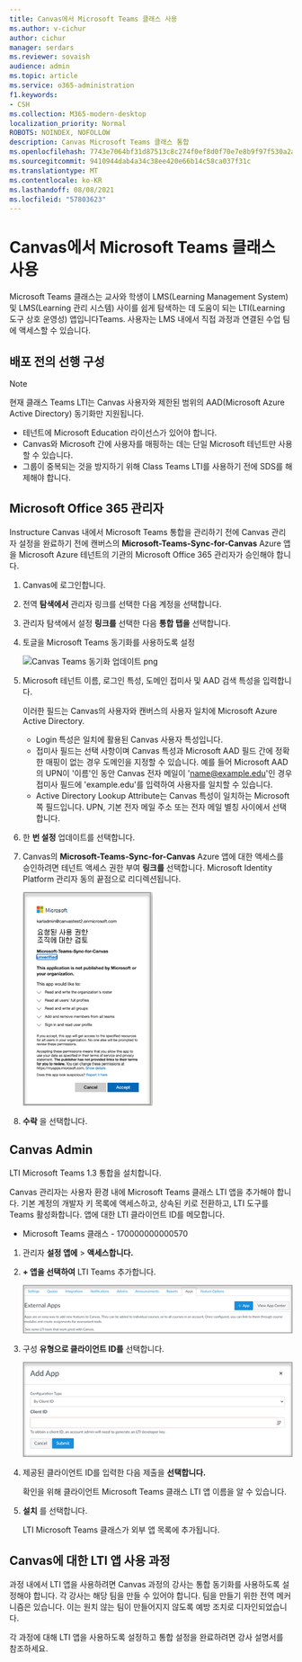 ```yaml
---
title: Canvas에서 Microsoft Teams 클래스 사용
ms.author: v-cichur
author: cichur
manager: serdars
ms.reviewer: sovaish
audience: admin
ms.topic: article
ms.service: o365-administration
f1.keywords:
- CSH
ms.collection: M365-modern-desktop
localization_priority: Normal
ROBOTS: NOINDEX, NOFOLLOW
description: Canvas Microsoft Teams 클래스 통합
ms.openlocfilehash: 7743e7064bf31d87513c8c274f0ef8d0f70e7e8b9f97f530a2ad2f1826dd0542
ms.sourcegitcommit: 9410944dab4a34c38ee420e66b14c58ca037f31c
ms.translationtype: MT
ms.contentlocale: ko-KR
ms.lasthandoff: 08/08/2021
ms.locfileid: "57803623"
---
```

# <a name="use-microsoft-teams-classes-with-canvas"></a>Canvas에서 Microsoft Teams 클래스 사용

Microsoft Teams 클래스는 교사와 학생이 LMS(Learning Management System) 및 LMS(Learning 관리 시스템) 사이를 쉽게 탐색하는 데 도움이 되는 LTI(Learning 도구 상호 운영성) 앱입니다Teams. 사용자는 LMS 내에서 직접 과정과 연결된 수업 팀에 액세스할 수 있습니다.

## <a name="prerequisites-before-deployment"></a>배포 전의 선행 구성

> [!NOTE]
> 현재 클래스 Teams LTI는 Canvas 사용자와 제한된 범위의 AAD(Microsoft Azure Active Directory) 동기화만 지원됩니다. 
> - 테넌트에 Microsoft Education 라이선스가 있어야 합니다.
> - Canvas와 Microsoft 간에 사용자를 매핑하는 데는 단일 Microsoft 테넌트만 사용할 수 있습니다.
> - 그룹이 중복되는 것을 방지하기 위해 Class Teams LTI를 사용하기 전에 SDS를 해제해야 합니다.

## <a name="microsoft-office-365-admin"></a>Microsoft Office 365 관리자

Instructure Canvas 내에서 Microsoft Teams 통합을 관리하기 전에 Canvas 관리자 설정을 완료하기 전에 캔버스의 **Microsoft-Teams-Sync-for-Canvas** Azure 앱을 Microsoft Azure 테넌트의 기관의 Microsoft Office 365 관리자가 승인해야 합니다.

1. Canvas에 로그인합니다.

2. 전역 **탐색에서** 관리자 링크를 선택한 다음 계정을 선택합니다.

3. 관리자 탐색에서 설정 **링크를** 선택한 다음 **통합 탭을** 선택합니다.

4. 토글을 Microsoft Teams 동기화를 사용하도록 설정
   
   ![Canvas Teams 동기화 업데이트 png](https://user-images.githubusercontent.com/87142492/128225881-abdfc52d-dc9e-48ad-aec5-f6617c6436f3.png)

5. Microsoft 테넌트 이름, 로그인 특성, 도메인 접미사 및 AAD 검색 특성을 입력합니다.

   이러한 필드는 Canvas의 사용자와 캔버스의 사용자 일치에 Microsoft Azure Active Directory. 
   * Login 특성은 일치에 활용된 Canvas 사용자 특성입니다.
   * 접미사 필드는 선택 사항이며 Canvas 특성과 Microsoft AAD 필드 간에 정확한 매핑이 없는 경우 도메인을 지정할 수 있습니다. 예를 들어 Microsoft AAD의 UPN이 '이름'인 동안 Canvas 전자 메일이 'name@example.edu'인 경우 접미사 필드에 'example.edu'를 입력하여 사용자를 일치할 수 있습니다.
   * Active Directory Lookup Attribute는 Canvas 특성이 일치하는 Microsoft 쪽 필드입니다. UPN, 기본 전자 메일 주소 또는 전자 메일 별칭 사이에서 선택합니다.

6. 한 **번 설정** 업데이트를 선택합니다.

7. Canvas의 **Microsoft-Teams-Sync-for-Canvas** Azure 앱에 대한 액세스를 승인하려면 테넌트 액세스 권한 부여 **링크를** 선택합니다. Microsoft Identity Platform 관리자 동의 끝점으로 리디렉션됩니다.

   ![사용 권한](media/permissions.png)

8. **수락** 을 선택합니다.

## <a name="canvas-admin"></a>Canvas Admin

LTI Microsoft Teams 1.3 통합을 설치합니다.

Canvas 관리자는 사용자 환경 내에 Microsoft Teams 클래스 LTI 앱을 추가해야 합니다. 기본 계정의 개발자 키 목록에 액세스하고, 상속된 키로 전환하고, LTI 도구를 Teams 활성화합니다. 앱에 대한 LTI 클라이언트 ID를 메모합니다.

 - Microsoft Teams 클래스 - 170000000000570

1. 관리자 **설정 앱에**  >  **액세스합니다.**

2. **+ 앱을 선택하여** LTI Teams 추가합니다.

   ![external-apps](media/external-apps.png)

3. 구성 **유형으로 클라이언트 ID를** 선택합니다.

   ![앱 추가](media/add-app.png)

4. 제공된 클라이언트 ID를 입력한 다음 제출을 **선택합니다.**

   확인을 위해 클라이언트 Microsoft Teams 클래스 LTI 앱 이름을 알 수 있습니다.

5. **설치** 를 선택합니다.

   LTI Microsoft Teams 클래스가 외부 앱 목록에 추가됩니다.
   
## <a name="enabling-the-lti-app-for-canvas-courses"></a>Canvas에 대한 LTI 앱 사용 과정

과정 내에서 LTI 앱을 사용하려면 Canvas 과정의 강사는 통합 동기화를 사용하도록 설정해야 합니다. 각 강사는 해당 팀을 만들 수 있어야 합니다. 팀을 만들기 위한 전역 메커니즘은 있습니다. 이는 원치 않는 팀이 만들어지지 않도록 예방 조치로 디자인되었습니다.

각 과정에 대해 [](https://support.microsoft.com/topic/use-microsoft-teams-classes-in-your-lms-preview-ac6a1e34-32f7-45e6-b83e-094185a1e78a#ID0EBD=Instructure_Canvas) LTI 앱을 사용하도록 설정하고 통합 설정을 완료하려면 강사 설명서를 참조하세요.
